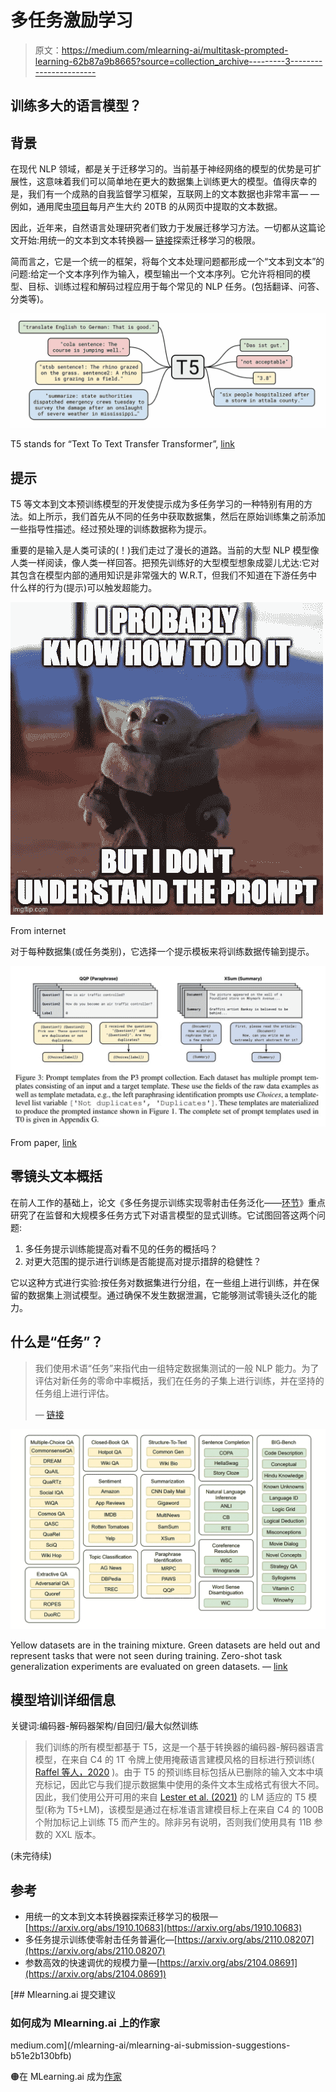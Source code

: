 # 多任务激励学习

> 原文：<https://medium.com/mlearning-ai/multitask-prompted-learning-62b87a9b8665?source=collection_archive---------3----------------------->

## 训练多大的语言模型？

## 背景

在现代 NLP 领域，都是关于迁移学习的。当前基于神经网络的模型的优势是可扩展性，这意味着我们可以简单地在更大的数据集上训练更大的模型。值得庆幸的是，我们有一个成熟的自我监督学习框架，互联网上的文本数据也非常丰富— —例如，通用爬虫[项目](https://commoncrawl.org/)每月产生大约 20TB 的从网页中提取的文本数据。

因此，近年来，自然语言处理研究者们致力于发展迁移学习方法。一切都从这篇论文开始:用统一的文本到文本转换器— [链接](https://arxiv.org/abs/1910.10683)探索迁移学习的极限。

简而言之，它是一个统一的框架，将每个文本处理问题都形成一个“文本到文本”的问题:给定一个文本序列作为输入，模型输出一个文本序列。它允许将相同的模型、目标、训练过程和解码过程应用于每个常见的 NLP 任务。(包括翻译、问答、分类等)。

![](img/d37c4efa60974c04da238e6dd3c7a093.png)

T5 stands for “Text To Text Transfer Transformer”, [link](https://arxiv.org/pdf/1910.10683.pdf)

## 提示

T5 等文本到文本预训练模型的开发使提示成为多任务学习的一种特别有用的方法。如上所示，我们首先从不同的任务中获取数据集，然后在原始训练集之前添加一些指导性描述。经过预处理的训练数据称为提示。

重要的是输入是人类可读的(！)我们走过了漫长的道路。当前的大型 NLP 模型像人类一样阅读，像人类一样回答。把预先训练好的大型模型想象成婴儿尤达:它对其包含在模型内部的通用知识是非常强大的 W.R.T，但我们不知道在下游任务中什么样的行为(提示)可以触发超能力。

![](img/6fa2004824027c708b45b0e95457a9b5.png)

From internet

对于每种数据集(或任务类别)，它选择一个提示模板来将训练数据传输到提示。

![](img/fe49907fb42033233c3738e1b2e8609d.png)

From paper, [link](https://arxiv.org/abs/1910.10683)

## 零镜头文本概括

在前人工作的基础上，论文《多任务提示训练实现零射击任务泛化——[环节](https://arxiv.org/abs/2110.08207)》重点研究了在监督和大规模多任务方式下对语言模型的显式训练。它试图回答这两个问题:

1.  多任务提示训练能提高对看不见的任务的概括吗？
2.  对更大范围的提示进行训练是否能提高对提示措辞的稳健性？

它以这种方式进行实验:按任务对数据集进行分组，在一些组上进行训练，并在保留的数据集上测试模型。通过确保不发生数据泄漏，它能够测试零镜头泛化的能力。

## 什么是“任务”？

> 我们使用术语“任务”来指代由一组特定数据集测试的一般 NLP 能力。为了评估对新任务的零命中率概括，我们在任务的子集上进行训练，并在坚持的任务组上进行评估。
> 
> — [链接](https://arxiv.org/pdf/2110.08207.pdf)

![](img/d90317ca37d4b715426e88440beec758.png)

Yellow datasets are in the training mixture. Green datasets are held out and represent tasks that were not seen during training. Zero-shot task generalization experiments are evaluated on green datasets. — [link](https://arxiv.org/pdf/2110.08207.pdf)

## 模型培训详细信息

关键词:编码器-解码器架构/自回归/最大似然训练

> 我们训练的所有模型都基于 T5，这是一个基于转换器的编码器-解码器语言模型，在来自 C4 的 1T 令牌上使用掩蔽语言建模风格的目标进行预训练( [Raffel 等人，2020](https://arxiv.org/abs/1910.10683) )。由于 T5 的预训练目标包括从已删除的输入文本中填充标记，因此它与我们提示数据集中使用的条件文本生成格式有很大不同。因此，我们使用公开可用的来自 [Lester et al. (2021)](https://arxiv.org/abs/2104.08691) 的 LM 适应的 T5 模型(称为 T5+LM)，该模型是通过在标准语言建模目标上在来自 C4 的 100B 个附加标记上训练 T5 而产生的。除非另有说明，否则我们使用具有 11B 参数的 XXL 版本。

(未完待续)

## 参考

*   用统一的文本到文本转换器探索迁移学习的极限—[https://arxiv.org/abs/1910.10683](https://arxiv.org/abs/1910.10683)
*   多任务提示训练使零射击任务普遍化—[https://arxiv.org/abs/2110.08207](https://arxiv.org/abs/2110.08207)
*   参数高效的快速调优的规模力量—[https://arxiv.org/abs/2104.08691](https://arxiv.org/abs/2104.08691)

[](/mlearning-ai/mlearning-ai-submission-suggestions-b51e2b130bfb) [## Mlearning.ai 提交建议

### 如何成为 Mlearning.ai 上的作家

medium.com](/mlearning-ai/mlearning-ai-submission-suggestions-b51e2b130bfb) 

🟠在 MLearning.ai 成为[作家](/mlearning-ai/mlearning-ai-submission-suggestions-b51e2b130bfbv)